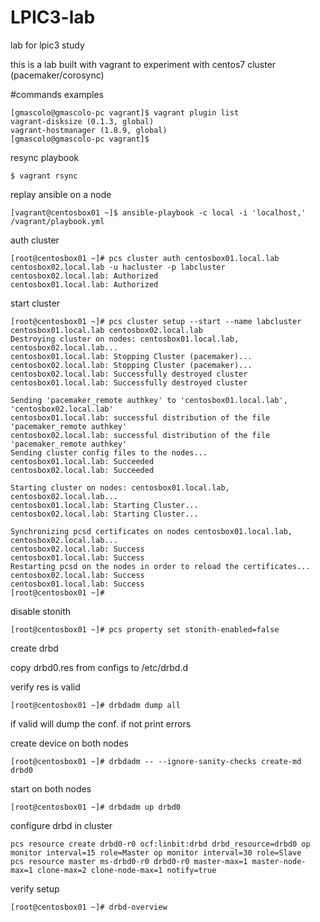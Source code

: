 # LPIC3-lab
lab for lpic3 study

this is a lab built with vagrant to experiment with centos7 cluster (pacemaker/corosync)

#commands examples

```
[gmascolo@gmascolo-pc vagrant]$ vagrant plugin list
vagrant-disksize (0.1.3, global)
vagrant-hostmanager (1.8.9, global)
[gmascolo@gmascolo-pc vagrant]$ 
```
resync playbook
```
$ vagrant rsync
```

replay ansible on a node
```
[vagrant@centosbox01 ~]$ ansible-playbook -c local -i 'localhost,' /vagrant/playbook.yml 
```

auth cluster
```
[root@centosbox01 ~]# pcs cluster auth centosbox01.local.lab centosbox02.local.lab -u hacluster -p labcluster
centosbox02.local.lab: Authorized
centosbox01.local.lab: Authorized
```
start cluster

```
[root@centosbox01 ~]# pcs cluster setup --start --name labcluster centosbox01.local.lab centosbox02.local.lab 
Destroying cluster on nodes: centosbox01.local.lab, centosbox02.local.lab...
centosbox01.local.lab: Stopping Cluster (pacemaker)...
centosbox02.local.lab: Stopping Cluster (pacemaker)...
centosbox02.local.lab: Successfully destroyed cluster
centosbox01.local.lab: Successfully destroyed cluster

Sending 'pacemaker_remote authkey' to 'centosbox01.local.lab', 'centosbox02.local.lab'
centosbox01.local.lab: successful distribution of the file 'pacemaker_remote authkey'
centosbox02.local.lab: successful distribution of the file 'pacemaker_remote authkey'
Sending cluster config files to the nodes...
centosbox01.local.lab: Succeeded
centosbox02.local.lab: Succeeded

Starting cluster on nodes: centosbox01.local.lab, centosbox02.local.lab...
centosbox01.local.lab: Starting Cluster...
centosbox02.local.lab: Starting Cluster...

Synchronizing pcsd certificates on nodes centosbox01.local.lab, centosbox02.local.lab...
centosbox02.local.lab: Success
centosbox01.local.lab: Success
Restarting pcsd on the nodes in order to reload the certificates...
centosbox02.local.lab: Success
centosbox01.local.lab: Success
[root@centosbox01 ~]# 
```

disable stonith
```
[root@centosbox01 ~]# pcs property set stonith-enabled=false
```

create drbd

copy drbd0.res from configs to /etc/drbd.d

verify res is valid
```
[root@centosbox01 ~]# drbdadm dump all
```
if valid will dump the conf. if not print errors

create device on both nodes
```
[root@centosbox01 ~]# drbdadm -- --ignore-sanity-checks create-md drbd0
```

start on both nodes
```
[root@centosbox01 ~]# drbdadm up drbd0
```

configure drbd in cluster
```
pcs resource create drbd0-r0 ocf:linbit:drbd drbd_resource=drbd0 op monitor interval=15 role=Master op monitor interval=30 role=Slave
pcs resource master ms-drbd0-r0 drbd0-r0 master-max=1 master-node-max=1 clone-max=2 clone-node-max=1 notify=true
```

verify setup

```
[root@centosbox01 ~]# drbd-overview 
```
